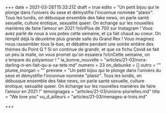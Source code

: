 +++
date = 2021-03-28T15:33:21Z
draft = true
edito = "Un petit bijou qui te plonge dans l’univers du sexe et démystifie l’inconnue nommée \"plaisir\". Tous les lundis, on débusque ensemble des fake news, on parle santé sexuelle, culture érotique, sexualité queer. On échange sur les nouvelles manières de faire l’amour en 2021 !\n\nPlus de 700 sur Instagram ! Vous avez parlé de nous à vos potes cette semaine, et ça fait chaud au coeur. On remplit déjà la deuxième plus grande salle du Grand Rex ! Vous imaginez nous rassembler tous là-bas, et débattre pendant une soirée entière des thèmes du Point Q ? Si on continue de grandir, et que ce fichu Covid se fait un peu la malle, on vous promet qu'on essaiera !\n\nCette semaine, on s'empare du polyamour ! "
la_bonne_nouvelle = "articles/21-03/nora-darling-n-en-fait-qu-a-sa-tete.md"
numero = 23
on_debunke = []
outro = ""
plume_morgan = ""
preview = "Un petit bijou qui te plonge dans l’univers du sexe et démystifie l’inconnue nommée \"plaisir\". Tous les lundis, on débusque ensemble des fake news, on parle santé sexuelle, culture érotique, sexualité queer. On échange sur les nouvelles manières de faire l’amour en 2021 !"
temoignages = "articles/21-03/unions-plurielles.md"
title = "We love you"
vu_d_ailleurs = "articles/21-03/menages-a-trois.md"

+++
